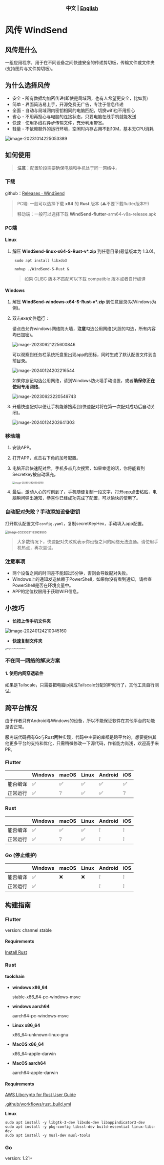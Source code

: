<h3 align="center"> 中文 | <a href='README-EN.md'>English</a></h3>

# 风传 WindSend

## 风传是什么

一组应用程序，用于在不同设备之间快速安全的传递剪切板，传输文件或文件夹(支持图片与文件剪切板)。



## 为什么选择风传

- 安全 - 所有数据均加密传递(即使是局域网，也有人希望更安全，比如我)
- 简单 - 界面简洁易上手，开源免费无广告，专注于信息传递
- 全面 - 自动与局域网内密钥相同的电脑匹配，切换wifi也不用担心
- 省心 - 不用再担心与电脑的连接状态，只要电脑在线手机就能发送
- 快速 - 使用多线程异步传输文件，充分利用带宽。
- 轻量 - 不依赖额外的运行环境，空闲时内存占用不到10M，基本无CPU消耗

![image-20231014225053389](https://raw.githubusercontent.com/doraemonkeys/picture/master/1/202310142251417.png)

## 如何使用

> **注意**：配置阶段需要确保电脑和手机处于同一网络中。



### 下载

github：[Releases · WindSend](https://github.com/doraemonkeys/WindSend/releases)

> PC端: 一般可以选择下载 **x64** 的 **Rust** 版本 (⚠️不要下载flutter版本!!!)
> 
> 移动端：一般可以选择下载 **WindSend-flutter**-arm64-v8a-release.apk



### PC端

#### Linux

1. 解压 **WindSend-linux-x64-S-Rust-v\*.zip** 到任意目录(最低版本为 1.3.0)。

   ```shell
    sudo apt install libxdo3
   ```
   ```shell
    nohup ./WindSend-S-Rust &
   ```
   > 如果 GLIBC 版本不匹配可以下载 compatible 版本或者自行编译

#### Windows

1. 解压 **WindSend-windows-x64-S-Rust-v\*.zip** 到任意目录(以Windows为例)。

2. 双击exe文件运行：

   请点击允许windows网络防火墙，**注意**勾选公用网络(大胆的勾选，所有内容均已加密)。

   ![image-20230621225600846](https://raw.githubusercontent.com/Doraemonkeys/picture/master/1/202306212303629.png)

   可以观察到任务栏系统托盘里出现app的图标，同时生成了默认配置文件到当前目录。

   ![image-20240124202216544](https://raw.githubusercontent.com/doraemonkeys/picture/master/1/202401242022889.png)

   如果你忘记勾选公用网络，请到Windows防火墙手动设置，或者**确保你正在使用专用网络**。

   ![image-20230623220546743](https://raw.githubusercontent.com/Doraemonkeys/picture/master/1/202306232208808.png)

3. 开启快速配对以便让手机能够搜索到(快速配对将在第一次配对成功后自动关闭)。

   ![image-20240124202641303](https://raw.githubusercontent.com/doraemonkeys/picture/master/1/202401242149192.png)

### 移动端

1. 安装APP。
2. 打开APP，点击右下角的加号配置。



3. 电脑开启快速配对后，手机多点几次搜索，如果幸运的话，你将能看到Secretkey被自动填充。

   <img src="https://raw.githubusercontent.com/doraemonkeys/picture/master/1/202401242149664.png" alt="image-20240124203042150" style="zoom:50%;" />

4. 最后，激动人心的时刻到了，手机随便复制一段文字，打开app点击粘贴，电脑瞬间弹出通知，恭喜你已经成功完成了配置，可以愉快的使用了。



### 自动配对失败？手动添加设备密钥

打开默认配置文件`config.yaml`，复制secretKeyHex，手动填入app配置。

<img src="https://raw.githubusercontent.com/Doraemonkeys/picture/master/1/202306212049362.png" alt="image-20230621192929505" style="zoom: 67%;" />

> 大多数情况下，快速配对失败就表示你设备之间的网络无法连通。请使用手机热点，再次尝试。



### 注意事项

- 两个设备之间的时间差不能超过5分钟，否则会导致配对失败。
- Windows上的通知发送依赖于PowerShell，如果你没有看到通知，请检查PowerShell是否在环境变量中。
- APP的定位权限用于获取WIFI信息。



## 小技巧

- **长按上传手机文件夹**

![image-20240124210045160](https://raw.githubusercontent.com/doraemonkeys/picture/master/1/202401242149010.png)



- **快速复制文件夹**

<img src="https://raw.githubusercontent.com/doraemonkeys/picture/master/1/202401242149818.png" alt="image-20240124205814355" style="zoom: 33%;" />







### 不在同一网络的解决方案

#### 1. 使用内网穿透软件

如果是Tailscale，只需要把电脑ip换成Tailscale分配的IP就行了，其他工具自行测试。



## 跨平台情况

由于作者只有Android与Windows的设备，所以不能保证软件在其他平台的功能是否正常。



服务端代码拥有Go与Rust两种实现，代码中主要的库都是跨平台的，想要提供其他更多平台的支持和优化，只需稍微修改一下源代码，作者能力尚浅，欢迎高手来PR。



### Flutter

|          | Windows | macOS | Linux | Android | iOS  |
| -------- | ------- | ----- | ----- | ------- | ---- |
| 能否编译 | ✅       | ✅     | ✅     | ✅       | ✅    |
| 正常运行 | ✅       | ❔     | ✅     | ✅       | ❔    |



### Rust

|          | Windows | macOS | Linux | Android | iOS  |
| -------- | ------- | ----- | ----- | ------- | ---- |
| 能否编译 | ✅       | ✅     | ✅     | ❕       | ❕    |
| 正常运行 | ✅       | ❔     | ✅     | ❕       | ❕    |



### Go (停止维护)

|          | Windows | macOS | Linux | Android | iOS  |
| -------- | ------- | ----- | ----- | ------- | ---- |
| 能否编译 | ✅       | ❌     | ❌     | ❕       | ❕    |
| 正常运行 | ✅       |       |       | ❕       | ❕    |

## 构建指南

### Flutter

version: channel stable

#### Requirements

[Install Rust](https://www.rust-lang.org/tools/install)

### Rust

#### toolchain

- **windows x86_64**

  stable-x86_64-pc-windows-msvc

- **windows aarch64**

  aarch64-pc-windows-msvc

- **Linux x86_64**

  x86_64-unknown-linux-gnu

- **MacOS x86_64**

  x86_64-apple-darwin

- **MacOS aarch64**

  aarch64-apple-darwin

#### Requirements

[AWS Libcrypto for Rust User Guide](https://aws.github.io/aws-lc-rs/requirements/index.html)

[.github/workflows/rust_build.yml](https://github.com/doraemonkeys/WindSend/blob/main/.github/workflows/rust_build.yml)


**Linux**

```shell
sudo apt install -y libgtk-3-dev libxdo-dev libappindicator3-dev 
sudo apt install -y pkg-config libssl-dev build-essential linux-libc-dev
sudo apt install -y musl-dev musl-tools
```


### Go

version: 1.21+